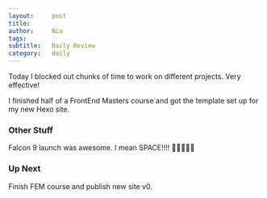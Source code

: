 ```yaml
---
layout:     post
title:      
author:     Nia
tags: 		  
subtitle:  	Daily Review
category:   daily
---
```


Today I blocked out chunks of time to work on different projects. Very effective!

I finished half of a FrontEnd Masters course and got the template set up for my new Hexo site.

### Other Stuff

Falcon 9 launch was awesome. I mean SPACE!!!! 💫🌟✨🚀😃

### Up Next

Finish FEM course and publish new site v0.